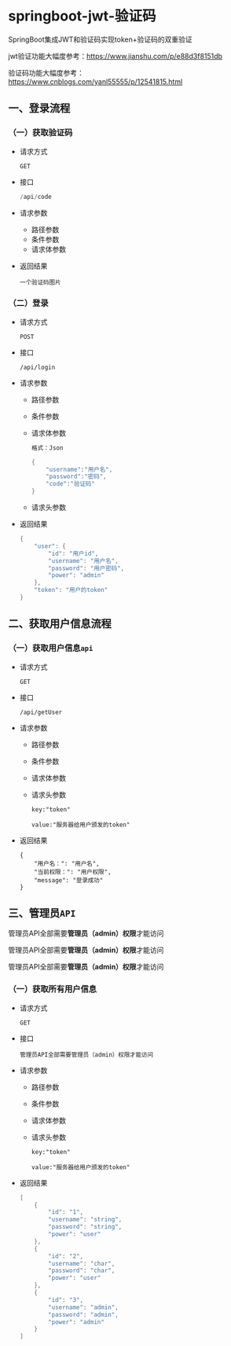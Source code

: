 # springboot-jwt-验证码

SpringBoot集成JWT和验证码实现token+验证码的双重验证

jwt验证功能大幅度参考：https://www.jianshu.com/p/e88d3f8151db

验证码功能大幅度参考：https://www.cnblogs.com/yanl55555/p/12541815.html

## 一、登录流程

### （一）获取验证码

- 请求方式

  ```
  GET
  ```

- 接口

  ```java
  /api/code
  ```

- 请求参数

  - 路径参数
  - 条件参数
  - 请求体参数

- 返回结果

  ```
  一个验证码图片
  ```

### （二）登录

- 请求方式

  ```
  POST
  ```

- 接口

  ```
  /api/login
  ```

- 请求参数

  - 路径参数

  - 条件参数

  - 请求体参数

    ```java
    格式：Json
    
    {
        "username":"用户名",
        "password":"密码",
        "code":"验证码"
    }
    ```

  - 请求头参数

- 返回结果

  ```java
  {
      "user": {
          "id": "用户id",
          "username": "用户名",
          "password": "用户密码",
          "power": "admin"
      },
      "token": "用户的token"
  }
  ```



## 二、获取用户信息流程

### （一）获取用户信息`api`

- 请求方式

  ```
  GET
  ```

- 接口

  ```
  /api/getUser
  ```

- 请求参数

  - 路径参数

  - 条件参数

  - 请求体参数

  - 请求头参数

    ```
    key:"token"
    
    value:"服务器给用户颁发的token"
    ```

- 返回结果

  ```
  {
      "用户名：": "用户名",
      "当前权限：": "用户权限",
      "message": "登录成功"
  }
  ```



## 三、管理员`API`

管理员API全部需要**管理员（admin）权限**才能访问

管理员API全部需要**管理员（admin）权限**才能访问

管理员API全部需要**管理员（admin）权限**才能访问

### （一）获取所有用户信息

- 请求方式

  ```
  GET
  ```

- 接口

  ```
  管理员API全部需要管理员（admin）权限才能访问
  ```

- 请求参数

  - 路径参数

  - 条件参数

  - 请求体参数

  - 请求头参数

    ```
    key:"token"
    
    value:"服务器给用户颁发的token"
    ```

- 返回结果

  ```java
  [
      {
          "id": "1",
          "username": "string",
          "password": "string",
          "power": "user"
      },
      {
          "id": "2",
          "username": "char",
          "password": "char",
          "power": "user"
      },
      {
          "id": "3",
          "username": "admin",
          "password": "admin",
          "power": "admin"
      }
  ]
  ```



